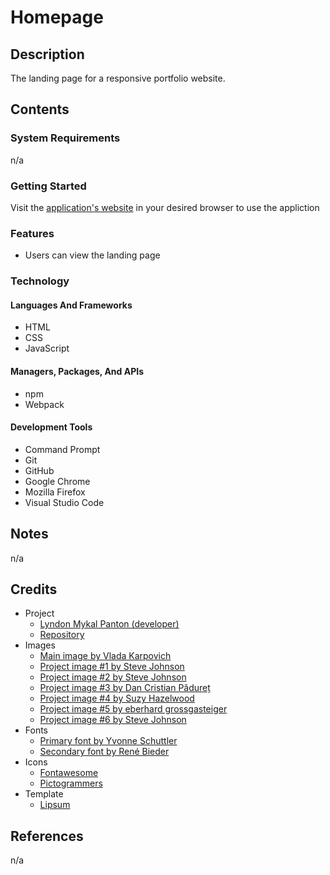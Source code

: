 # Homepage

## Description

The landing page for a responsive portfolio website.

## Contents

### System Requirements

n/a

### Getting Started

Visit the [application's website](https://lyndonpanton.github.io/homepag) in
your desired browser to use the appliction

### Features

- Users can view the landing page

### Technology

#### Languages And Frameworks

- HTML
- CSS
- JavaScript

#### Managers, Packages, And APIs

- npm
- Webpack

#### Development Tools

- Command Prompt
- Git
- GitHub
- Google Chrome
- Mozilla Firefox
- Visual Studio Code

## Notes

n/a

## Credits

- Project
    - [Lyndon Mykal Panton (developer)](https://github.com/lyndonpanton)
    - [Repository](https://github.com/lyndonpanton/homepage)
- Images
    - [Main image by Vlada Karpovich](https://www.pexels.com/photo/a-girl-in-pink-dress-holding-a-paint-brush-7031624/)
    - [Project image #1 by Steve Johnson](https://www.pexels.com/photo/orange-red-and-green-abstract-painting-1585325/)
    - [Project image #2 by Steve Johnson](https://www.pexels.com/photo/multicolored-abstract-painting-1509534/)
    - [Project image #3 by Dan Cristian Pădureț](https://www.pexels.com/photo/photo-of-multicolored-abstract-painting-1193743/)
    - [Project image #4 by Suzy Hazelwood](https://www.pexels.com/photo/blue-shade-painting-1762973/)
    - [Project image #5 by eberhard grossgasteiger](https://www.pexels.com/photo/teal-and-pink-cherry-print-garment-2086361/)
    - [Project image #6 by Steve Johnson](https://www.pexels.com/photo/multicolored-abstract-painting-1269968/)
- Fonts
    - [Primary font by Yvonne Schuttler](https://justfreefonts.com/fonts/calistoga/)
    - [Secondary font by René Bieder](https://justfreefonts.com/fonts/suse-mono/)
- Icons
    - [Fontawesome](https://fontawesome.com/)
    - [Pictogrammers](https://pictogrammers.com/library/mdi/)
- Template
    - [Lipsum](https://www.lipsum.com/feed/html)

## References

n/a
